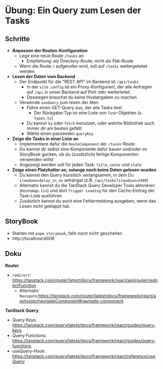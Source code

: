 # Übung: Ein Query zum Lesen der Tasks

## Schritte

- **Anpassen der Routen-Konfiguration**
  - Lege eine neue Route `/tasks` an
    - Empfehlung: als Directory-Route, nicht als Flat-Route
  - Wenn die Route `/` aufgerufen wird, soll auf `/tasks` weitergeleitet werden
- **Lesen der Daten vom Backend**
  - Der Endpunkt für die "REST API" im Backend ist `/api/tasks`
    - In der `vite.config` ist ein Proxy-Konfiguriert, der alle Anfragen auf `/api` in unser Backend auf Port `3002` weiterleitet. 
    - Deswegen brauchst du keine Hostangaben zu machen
  - Verwende `useQuery` zum lesen der Aten 
    - Führe einen GET-Query aus, der alle Tasks liest
      - Der Rückgabe-Typ ist eine Liste von `Task`-Objekten (s. `types.ts`)
    - Du kannst `ky` oder `fetch` benutzen, oder welche Bibliothek auch immer dir am besten gefällt
    - Wähle einen passenden `queryKey`
- **Zeige die Tasks in einer Liste an**
  - Implementiere dafür die `RouteComponent` der `/tasks`-Route 
  - Du kannst dir selbst eine Komponente dafür bauen und/oder im StoryBook gucken, ob du (zusätzlich) fertige Komponenten verwenden willst
  - Angezeigt werden soll für jeden Task: `title`, `votes`  und `state`
- **Zeige einen Platzhalter an, solange noch keine Daten gelesen wurden**
  - Du kannst den Query künstlich verlangsamen, in dem Du `slowdown=delay_in_ms` anhängst (z.B. `/api/tasks?slowdown=2400`)
  - Alternativ kannst du die TanStack Query Developer Tools aktivieren (`RouteApp.tsx`) und dort `Trigger Loading` für den Cache-Eintrag der Task-Liste ausführen
  - Zusätzlich kannst du auch eine Fehlermeldung ausgeben, wenn das Lesen nicht geklappt hat.

## StoryBook

- Starten mit `pnpm storybook`, falls noch nicht geschehen
- http://localhost:6006

## Doku

**Router**
- `redirect`: https://tanstack.com/router/latest/docs/framework/react/api/router/redirectFunction
  - Alternativ `Navigate`:https://tanstack.com/router/latest/docs/framework/react/api/router/navigateComponent#navigate-component

**TanStack Query**:
  - Query Keys: https://tanstack.com/query/latest/docs/framework/react/guides/query-keys
  - Query Functions: https://tanstack.com/query/latest/docs/framework/react/guides/query-functions
  - useQuery-Hook: https://tanstack.com/query/latest/docs/framework/react/reference/useQuery
